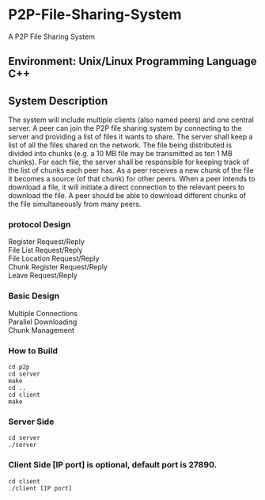 # P2P-File-Sharing-System
A P2P File Sharing System 

## Environment: Unix/Linux Programming Language C++

## System Description
The system will include multiple clients (also named peers) and one central server. A peer can
join the P2P file sharing system by connecting to the server and providing a list of files it wants to
share. The server shall keep a list of all the files shared on the network. The file being distributed is
divided into chunks (e.g. a 10 MB file may be transmitted as ten 1 MB chunks). For each file, the
server shall be responsible for keeping track of the list of chunks each peer has. As a peer receives
a new chunk of the file it becomes a source (of that chunk) for other peers. When a peer intends
to download a file, it will initiate a direct connection to the relevant peers to download the file. A
peer should be able to download different chunks of the file simultaneously from many peers.

### protocol Design
Register Request/Reply   
File List Request/Reply  
File Location Request/Reply  
Chunk Register Request/Reply  
Leave Request/Reply  

### Basic Design
Multiple Connections  
Parallel Downloading  
Chunk Management  

### How to Build
```
cd p2p
cd server
make
cd ..
cd client
make
```

### Server Side
```
cd server
./server
```

### Client Side [IP port] is optional, default port is 27890.
```
cd client
./client [IP port]
```
